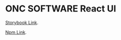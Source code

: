 # ONC SOFTWARE React UI

[Storybook Link](https://oncsoft.github.io/?path=/story/button--primary).

[Npm Link](https://www.npmjs.com/package/onc-react-ui?activeTab=code).
